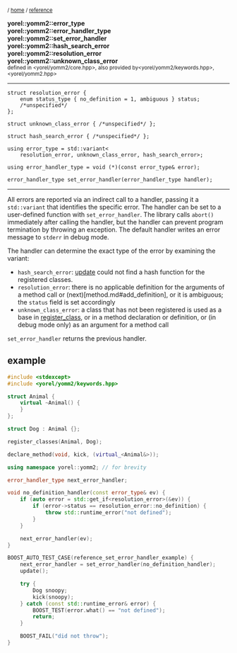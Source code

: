 
<sub>/ [home](/README.md) / [reference](/reference/README.md) </sub>

**yorel::yomm2::error_type**<br>
**yorel::yomm2::error_handler_type**<br>
**yorel::yomm2::set_error_handler**<br>
**yorel::yomm2::hash_search_error**<br>
**yorel::yomm2::resolution_error**<br>
**yorel::yomm2::unknown_class_error**<br>
<sub>defined in <yorel/yomm2/core.hpp>, also provided by<yorel/yomm2/keywords.hpp>, <yorel/yomm2.hpp></sub>

---
```
struct resolution_error {
    enum status_type { no_definition = 1, ambiguous } status;
    /*unspecified*/
};

struct unknown_class_error { /*unspecified*/ };

struct hash_search_error { /*unspecified*/ };

using error_type = std::variant<
    resolution_error, unknown_class_error, hash_search_error>;

using error_handler_type = void (*)(const error_type& error);

error_handler_type set_error_handler(error_handler_type handler);
```
---
All errors are reported via an indirect call to a handler, passing it a
`std::variant` that identifies the specific error. The handler can be set to
a user-defined function with `set_error_handler`. The library calls `abort()`
immediately after calling the handler, but the handler can prevent program
termination by throwing an exception. The default handler writes an error
message to `stderr` in debug mode.

The handler can determine the exact type of the error by examining the
variant:
- `hash_search_error`: [update](update.md) could not find a hash function for
  the registered classes.
- `resolution_error`: there is no applicable definition for the arguments of
  a method call or (next)[method.md#add_definition], or it is ambiguous; the
  `status` field is set accordingly
- `unknown_class_error`: a class that has not been registered is used as a
  base in [register_class](register_class.md), or in a method declaration or definition, or (in
  debug mode only) as an argument for a method call

`set_error_handler` returns the previous handler.

## example


```c++
#include <stdexcept>
#include <yorel/yomm2/keywords.hpp>

struct Animal {
    virtual ~Animal() {
    }
};

struct Dog : Animal {};

register_classes(Animal, Dog);

declare_method(void, kick, (virtual_<Animal&>));

using namespace yorel::yomm2; // for brevity

error_handler_type next_error_handler;

void no_definition_handler(const error_type& ev) {
    if (auto error = std::get_if<resolution_error>(&ev)) {
        if (error->status == resolution_error::no_definition) {
            throw std::runtime_error("not defined");
        }
    }

    next_error_handler(ev);
}

BOOST_AUTO_TEST_CASE(reference_set_error_handler_example) {
    next_error_handler = set_error_handler(no_definition_handler);
    update();

    try {
        Dog snoopy;
        kick(snoopy);
    } catch (const std::runtime_error& error) {
        BOOST_TEST(error.what() == "not defined");
        return;
    }

    BOOST_FAIL("did not throw");
}
```
